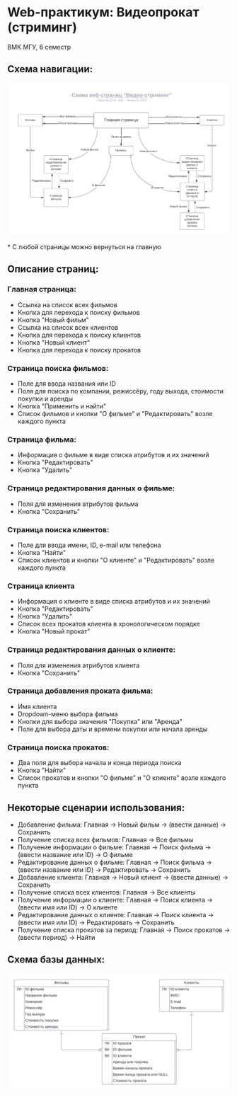 # Web-практикум: Видеопрокат (стриминг)

ВМК МГУ, 6 семестр

## Схема навигации:

![img](docs/navigation_layout.png)

\* С любой страницы можно вернуться на главную

## Описание страниц:
### Главная страница:
- Ссылка на список всех фильмов
- Кнопка для перехода к поиску фильмов
- Кнопка "Новый фильм"
- Ссылка на список всех клиентов
- Кнопка для перехода к поиску клиентов
- Кнопка "Новый клиент"
- Кнопка для перехода к поиску прокатов
### Страница поиска фильмов:
- Поле для ввода названия или ID
- Поля для поиска по компании, режиссёру, году выхода, стоимости покупки и аренды
- Кнопка "Применить и найти"
- Список фильмов и кнопки "О фильме" и "Редактировать" возле каждого пункта
### Страница фильма:
- Информация о фильме в виде списка атрибутов и их значений
- Кнопка "Редактировать"
- Кнопка "Удалить"
### Страница редактирования данных о фильме:
- Поля для изменения атрибутов фильма
- Кнопка "Сохранить"
### Страница поиска клиентов:
- Поле для ввода имени, ID, e-mail или телефона
- Кнопка "Найти"
- Список клиентов и кнопки "О клиенте" и "Редактировать" возле каждого пункта
### Страница клиента
- Информация о клиенте в виде списка атрибутов и их значений
- Кнопка "Редактировать"
- Кнопка "Удалить"
- Список всех прокатов клиента в хронологическом порядке
- Кнопка "Новый прокат"
### Страница редактирования данных о клиенте:
- Поля для изменения атрибутов клиента
- Кнопка "Сохранить"
### Страница добавления проката фильма:
- Имя клиента
- Dropdown-меню выбора фильма
- Кнопки для выбора значения "Покупка" или "Аренда"
- Поле для выбора даты и времени покупки или начала аренды
### Страница поиска прокатов:
- Два поля для выбора начала и конца периода поиска
- Кнопка "Найти"
- Список прокатов и кнопки "О фильме" и "О клиенте" возле каждого пункта

## Некоторые сценарии использования:
- Добавление фильма: Главная → Новый фильм → (ввести данные) → Сохранить
- Получение списка всех фильмов: Главная → Все фильмы
- Получение информации о фильме: Главная → Поиск фильма → (ввести название или ID) → О фильме
- Редактирование данных о фильме: Главная → Поиск фильма → (ввести название или ID) → Редактировать → Сохранить
- Добавление клиента: Главная → Новый клиент → (ввести данные) → Сохранить
- Получение списка всех клиентов: Главная → Все клиенты
- Получение информации о клиенте: Главная → Поиск клиента → (ввести имя или ID) → О клиенте
- Редактирование данных о клиенте: Главная → Поиск клиента → (ввести имя или ID) → Редактировать → Сохранить
- Получение списка прокатов за период: Главная → Поиск прокатов → (ввести период) → Найти

## Схема базы данных:

![img](docs/db_layout.png)
